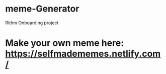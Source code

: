 # meme-Generator
Rithm Onboarding project

# Make your own meme here: https://selfmadememes.netlify.com/
